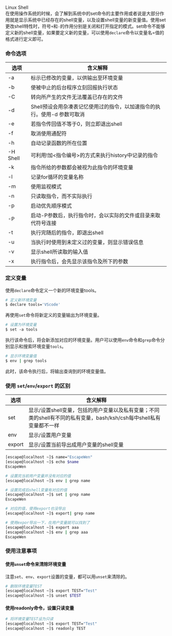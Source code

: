 Linux Shell <br />在使用操作系统的时候，会了解到系统中的set命令的主要作用或者说是大部分作用就是显示系统中已经存在的shell变量，以及设置shell变量的新变量值。使用set更改shell特性时，符号`+`和`-`的作用分别是关闭和打开指定的模式。set命令不能够定义新的shell变量，如果要定义新的变量，可以使用`declare`命令以变量名=值的格式进行定义即可。
<a name="IXMbR"></a>
### 命令选项
| 选项 | 含义解释 |
| --- | --- |
| -a | 标示已修改的变量，以供输出至环境变量 |
| -b | 使被中止的后台程序立刻回报执行状态 |
| -C | 转向所产生的文件无法覆盖已存在的文件 |
| -d | Shell预设会用杂凑表记忆使用过的指令，以加速指令的执行。使用-d 参数可取消 |
| -e | 若指令传回值不等于0，则立即退出shell |
| -f | 取消使用通配符 |
| -h | 自动记录函数的所在位置 |
| -H Shell | 可利用!加<指令编号>的方式来执行history中记录的指令 |
| -k | 指令所给的参数都会被视为此指令的环境变量 |
| -l | 记录for循环的变量名称 |
| -m | 使用监视模式 |
| -n | 只读取指令，而不实际执行 |
| -p | 启动优先顺序模式 |
| -P | 启动-P参数后，执行指令时，会以实际的文件或目录来取代符号连接 |
| -t | 执行完随后的指令，即退出shell |
| -u | 当执行时使用到未定义过的变量，则显示错误信息 |
| -v | 显示shell所读取的输入值 |
| -x | 执行指令后，会先显示该指令及所下的参数 |

<a name="cpVJ2"></a>
### 定义变量
使用`declare`命令定义一个新的环境变量tools。
```bash
# 定义新环境变量
$ declare tools='VScode'
```
再使用`set`命令将新定义的变量输出为环境变量。
```bash
# 设置为环境变量
$ set -a tools
```
执行该命令后，将会新添加对应的环境变量。用户可以使用`env`命令和`grep`命令分别显示和搜索环境变量`tools`。
```bash
# 显示环境变量值
$ env | grep tools
```
此时，该命令执行后，将输出查询到的环境变量值。
<a name="DztpZ"></a>
### 使用 `set`/`env`/`export` 的区别
| 选项 | 含义解释 |
| --- | --- |
| set | 显示/设置shell变量，包括的用户变量以及私有变量；不同类的shell有不同的私有变量，bash/ksh/csh每中shell私有变量都不一样 |
| env | 显示/设置用户变量 |
| export | 显示/设置当前导出成用户变量的shell变量 |

```bash
[escape@localhost ~]$ name="EscapeWen"
[escape@localhost ~]$ echo $name
EscapeWen

# 设置完当前用户变量并没有对应的值
[escape@localhost ~]$ env | grep name

# 设置完成后shell变量有对应的值
[escape@localhost ~]$ set | grep name
EscapeWen

# 对应的值，使用export也没导出
[escape@localhost ~]$ export| grep name

# 使用expor导出一下，在用户变量就可以找到了
[escape@localhost ~]$ export aaa
[escape@localhost ~]$ env | grep aaa
EscapeWen
```
<a name="fNyXX"></a>
### 使用注意事项
<a name="pZZx1"></a>
#### 使用`unset`命令来清除环境变量
注意`set`、`env`、`export`设置的变量，都可以用`unset`来清除的。
```bash
# 删除环境变量TEST
[escape@localhost ~]$ export TEST="Test"
[escape@localhost ~]$ unset $TEST
```
<a name="L16lr"></a>
#### 使用readonly命令，设置只读变量
```bash
# 将环境变量TEST设为只读
[escape@localhost ~]$ export TEST="Test"
[escape@localhost ~]$ readonly TEST
```
